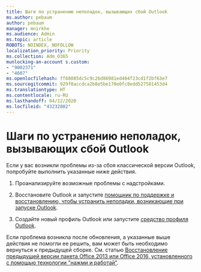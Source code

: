 ```yaml
---
title: Шаги по устранению неполадок, вызывающих сбой Outlook
ms.author: pebaum
author: pebaum
manager: mnirkhe
ms.audience: Admin
ms.topic: article
ROBOTS: NOINDEX, NOFOLLOW
localization_priority: Priority
ms.collection: Adm_O365
munlocking-an-account s.custom:
- "9002371"
- "4607"
ms.openlocfilehash: ff68085dc5c9c26d86981ed404f23cd1f2bf63e7
ms.sourcegitcommit: 929f8accdca2b8e5be170e0fc8edd527581453d4
ms.translationtype: HT
ms.contentlocale: ru-RU
ms.lasthandoff: 04/12/2020
ms.locfileid: "43232802"
---
```

# <a name="outlook-crash-troubleshooting-steps"></a>Шаги по устранению неполадок, вызывающих сбой Outlook

Если у вас возникли проблемы из-за сбоя классической версии Outlook, попробуйте выполнить указанные ниже действия.

1. Проанализируйте возможные проблемы с надстройками.

2. Восстановите Outlook и запустите [помощник по поддержке и восстановлению, чтобы устранить неполадки, возникающие при запуске Outlook](https://aka.ms/SaRA-OutlookWontStart).

3. Создайте новый профиль Outlook или запустите [средство профиля Outlook](https://aka.ms/SaRA-OutlookSetupProfile).

Если проблема возникла после обновления, а указанные выше действия не помогли ее решить, вам может быть необходимо вернуться к предыдущей сборке. См. статью [Восстановление предыдущей версии пакета Office 2013 или Office 2016, установленного с помощью технологии "нажми и работай"](https://support.microsoft.com/help/2770432).
